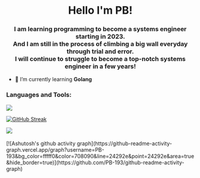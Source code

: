 <h1 align="center">Hello I'm PB!</h1>
<h3 align="center">I am learning programming to become a systems engineer starting in 2023.
<br>
And I am still in the process of climbing a big wall everyday through trial and error.
<br>
I will continue to struggle to become a top-notch systems engineer in a few years!</h3>

- 🌱 I’m currently learning **Golang**
<p align="left">
</p>

<h3 align="left">Languages and Tools:</h3>
<p align="left">
  <a href="https://skillicons.dev">
    <img src="https://skillicons.dev/icons?i=go,docker,discord,github,aws" />
  </a>
</p>


[![GitHub Streak](https://github-readme-streak-stats.herokuapp.com?user=PB-193)](https://git.io/streak-stats)
<p><img align="left" src="http://github-profile-summary-cards.vercel.app/api/cards/profile-details?username=pb-193&theme=github"></p>
<br>

<br>
[![Ashutosh's github activity graph](https://github-readme-activity-graph.vercel.app/graph?username=PB-193&bg_color=fffff0&color=708090&line=24292e&point=24292e&area=true&hide_border=true)](https://github.com/PB-193/github-readme-activity-graph)
